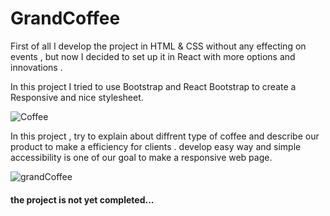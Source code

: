 # GrandCoffee

First of all I develop the project in HTML & CSS without any effecting on events , but now I decided to set up it in React with more options and innovations . 

In this project I tried to use Bootstrap and React Bootstrap to create a Responsive and nice stylesheet.

![Coffee](https://github.com/user-attachments/assets/355992f3-cdab-4edf-9845-55cc620caf88)


In this project , try to explain about diffrent type of coffee and describe our product to make a efficiency for clients . develop easy way and simple accessibility is one of our goal to make a responsive web page.


![grandCoffee](https://github.com/user-attachments/assets/b13b9996-929e-4b3e-ba0c-621d95f614ce)


#### the project is not yet completed...
